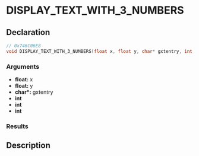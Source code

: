 # DISPLAY_TEXT_WITH_3_NUMBERS

## Declaration
```cpp
// 0x746C06E8
void DISPLAY_TEXT_WITH_3_NUMBERS(float x, float y, char* gxtentry, int, int, int);
```

### Arguments
- **float:** x
- **float:** y
- **char\*:** gxtentry
- **int**
- **int**
- **int**

### Results

## Description
